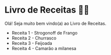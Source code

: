 # Livro de Receitas :man_cook:

Olá! Seja muito bem vindo(a) ao Livro de Receitas. 



* Receita 1 - Strogonoff de Frango
* Receita 2 - Churrasco
* Receita 3 - Feijoada
* Receita 4 - Camarão a milanesa